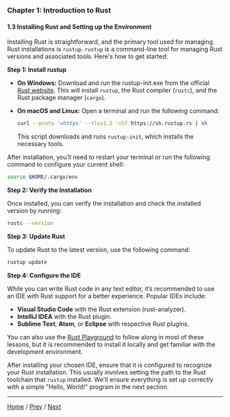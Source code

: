 ### Chapter 1: Introduction to Rust

#### 1.3 Installing Rust and Setting up the Environment

Installing Rust is straightforward, and the primary tool used for managing Rust installations is `rustup`. `rustup` is a command-line tool for managing Rust versions and associated tools. Here's how to get started:

**Step 1: Install rustup**

- **On Windows:** Download and run the rustup-init.exe from the official [Rust website](https://www.rust-lang.org/tools/install). This will install `rustup`, the Rust compiler (`rustc`), and the Rust package manager (`cargo`).

- **On macOS and Linux:** Open a terminal and run the following command:
  ```sh
  curl --proto '=https' --tlsv1.2 -sSf https://sh.rustup.rs | sh
  ```
  This script downloads and runs `rustup-init`, which installs the necessary tools.

After installation, you’ll need to restart your terminal or run the following command to configure your current shell:
```sh
source $HOME/.cargo/env
```

**Step 2: Verify the Installation**

Once installed, you can verify the installation and check the installed version by running:
```sh
rustc --version
```

**Step 3: Update Rust**

To update Rust to the latest version, use the following command:
```sh
rustup update
```

**Step 4: Configure the IDE**

While you can write Rust code in any text editor, it’s recommended to use an IDE with Rust support for a better experience. Popular IDEs include:

- **Visual Studio Code** with the Rust extension (rust-analyzer).
- **IntelliJ IDEA** with the Rust plugin.
- **Sublime Text**, **Atom**, or **Eclipse** with respective Rust plugins.

You can also use the [Rust Playground](https://play.rust-lang.org/?version=stable&mode=debug&edition=2021) to follow along in most of these lessons, but it is recommended to install it locally and get familiar with the development environment.

After installing your chosen IDE, ensure that it is configured to recognize your Rust installation. This usually involves setting the path to the Rust toolchain that `rustup` installed. We'll ensure everything is set up correctly with a simple "Hello, World!" program in the next section.

---

[Home](/) / [Prev](Chapter_1/1_2.md) / [Next](Chapter_1/1_4.md)